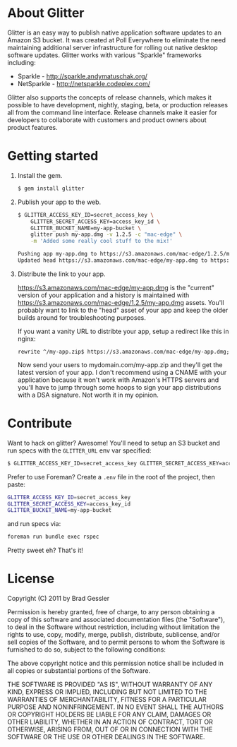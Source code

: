 # About Glitter

Glitter is an easy way to publish native application software updates to an Amazon S3 bucket. It was created at Poll Everywhere to eliminate the need maintaining additional server infrastructure for rolling out native desktop software updates. Glitter works with various "Sparkle" frameworks including:

* Sparkle - http://sparkle.andymatuschak.org/
* NetSparkle - http://netsparkle.codeplex.com/

Glitter also supports the concepts of release channels, which makes it possible to have development, nightly, staging, beta, or production releases all from the command line interface. Release channels make it easier for developers to collaborate with customers and product owners about product features.

# Getting started

1.  Install the gem.

    ```sh
    $ gem install glitter
    ```

2. Publish your app to the web.

    ```sh
    $ GLITTER_ACCESS_KEY_ID=secret_access_key \
        GLITTER_SECRET_ACCESS_KEY=access_key_id \
        GLITTER_BUCKET_NAME=my-app-bucket \
        glitter push my-app.dmg -v 1.2.5 -c "mac-edge" \
        -m 'Added some really cool stuff to the mix!'
    
    Pushing app my-app.dmg to https://s3.amazonaws.com/mac-edge/1.2.5/my-app.dmg
    Updated head https://s3.amazonaws.com/mac-edge/my-app.dmg to https://s3.amazonaws.com/mac-edge/1.2.5/my-app.dmg
    ```

3.  Distribute the link to your app.

    https://s3.amazonaws.com/mac-edge/my-app.dmg is the "current" version of your application and a history is maintained with https://s3.amazonaws.com/mac-edge/1.2.5/my-app.dmg assets. You'll probably want to link to the "head" asset of your app and keep the older builds around for troubleshooting purposes.
    
    If you want a vanity URL to distribte your app, setup a redirect like this in nginx:
    
        rewrite ^/my-app.zip$ https://s3.amazonaws.com/mac-edge/my-app.dmg;
    
    Now send your users to mydomain.com/my-app.zip and they'll get the latest version of your app. I don't recommend using a CNAME with your application because it won't work with Amazon's HTTPS servers and you'll have to jump through some hoops to sign your app distributions with a DSA signature. Not worth it in my opinion.

# Contribute

Want to hack on glitter? Awesome! You'll need to setup an S3 bucket and run specs with the `GLITTER_URL` env var specified:

```sh
$ GLITTER_ACCESS_KEY_ID=secret_access_key GLITTER_SECRET_ACCESS_KEY=access_key_id GLITTER_BUCKET_NAME=my-app-bucket bundle exec rspec
```

Prefer to use Foreman? Create a `.env` file in the root of the project, then paste:

```sh
GLITTER_ACCESS_KEY_ID=secret_access_key
GLITTER_SECRET_ACCESS_KEY=access_key_id
GLITTER_BUCKET_NAME=my-app-bucket
```

and run specs via:

```sh
foreman run bundle exec rspec
```

Pretty sweet eh? That's it!

# License

Copyright (C) 2011 by Brad Gessler

Permission is hereby granted, free of charge, to any person obtaining a copy
of this software and associated documentation files (the "Software"), to deal
in the Software without restriction, including without limitation the rights
to use, copy, modify, merge, publish, distribute, sublicense, and/or sell
copies of the Software, and to permit persons to whom the Software is
furnished to do so, subject to the following conditions:

The above copyright notice and this permission notice shall be included in
all copies or substantial portions of the Software.

THE SOFTWARE IS PROVIDED "AS IS", WITHOUT WARRANTY OF ANY KIND, EXPRESS OR
IMPLIED, INCLUDING BUT NOT LIMITED TO THE WARRANTIES OF MERCHANTABILITY,
FITNESS FOR A PARTICULAR PURPOSE AND NONINFRINGEMENT. IN NO EVENT SHALL THE
AUTHORS OR COPYRIGHT HOLDERS BE LIABLE FOR ANY CLAIM, DAMAGES OR OTHER
LIABILITY, WHETHER IN AN ACTION OF CONTRACT, TORT OR OTHERWISE, ARISING FROM,
OUT OF OR IN CONNECTION WITH THE SOFTWARE OR THE USE OR OTHER DEALINGS IN
THE SOFTWARE.
